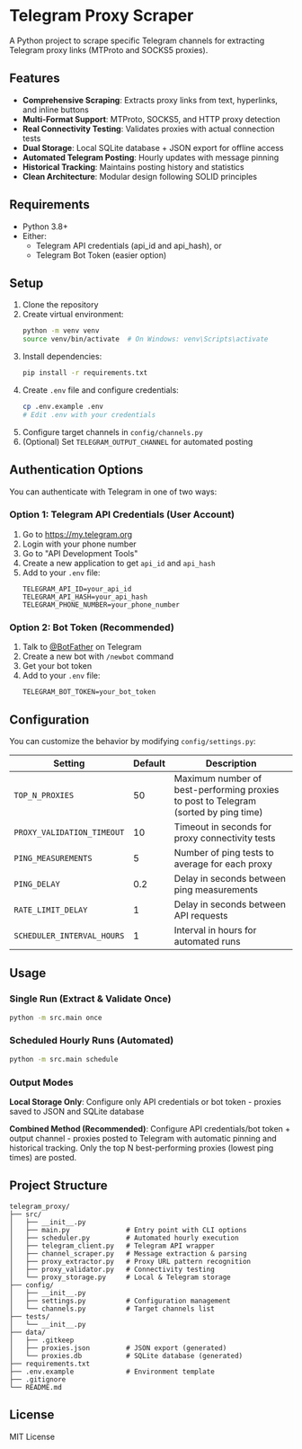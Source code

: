 # Telegram Proxy Scraper

A Python project to scrape specific Telegram channels for extracting Telegram proxy links (MTProto and SOCKS5 proxies).

## Features

- **Comprehensive Scraping**: Extracts proxy links from text, hyperlinks, and inline buttons
- **Multi-Format Support**: MTProto, SOCKS5, and HTTP proxy detection
- **Real Connectivity Testing**: Validates proxies with actual connection tests
- **Dual Storage**: Local SQLite database + JSON export for offline access
- **Automated Telegram Posting**: Hourly updates with message pinning
- **Historical Tracking**: Maintains posting history and statistics
- **Clean Architecture**: Modular design following SOLID principles

## Requirements

- Python 3.8+
- Either:
  - Telegram API credentials (api_id and api_hash), or
  - Telegram Bot Token (easier option)

## Setup

1. Clone the repository
2. Create virtual environment:
   ```bash
   python -m venv venv
   source venv/bin/activate  # On Windows: venv\Scripts\activate
   ```
3. Install dependencies:
   ```bash
   pip install -r requirements.txt
   ```
4. Create `.env` file and configure credentials:
   ```bash
   cp .env.example .env
   # Edit .env with your credentials
   ```
5. Configure target channels in `config/channels.py`
6. (Optional) Set `TELEGRAM_OUTPUT_CHANNEL` for automated posting

## Authentication Options

You can authenticate with Telegram in one of two ways:

### Option 1: Telegram API Credentials (User Account)

1. Go to https://my.telegram.org
2. Login with your phone number
3. Go to "API Development Tools"
4. Create a new application to get `api_id` and `api_hash`
5. Add to your `.env` file:
   ```
   TELEGRAM_API_ID=your_api_id
   TELEGRAM_API_HASH=your_api_hash
   TELEGRAM_PHONE_NUMBER=your_phone_number
   ```

### Option 2: Bot Token (Recommended)

1. Talk to [@BotFather](https://t.me/botfather) on Telegram
2. Create a new bot with `/newbot` command
3. Get your bot token
4. Add to your `.env` file:
   ```
   TELEGRAM_BOT_TOKEN=your_bot_token
   ```

## Configuration

You can customize the behavior by modifying `config/settings.py`:

| Setting | Default | Description |
|---------|---------|-------------|
| `TOP_N_PROXIES` | 50 | Maximum number of best-performing proxies to post to Telegram (sorted by ping time) |
| `PROXY_VALIDATION_TIMEOUT` | 10 | Timeout in seconds for proxy connectivity tests |
| `PING_MEASUREMENTS` | 5 | Number of ping tests to average for each proxy |
| `PING_DELAY` | 0.2 | Delay in seconds between ping measurements |
| `RATE_LIMIT_DELAY` | 1 | Delay in seconds between API requests |
| `SCHEDULER_INTERVAL_HOURS` | 1 | Interval in hours for automated runs |

## Usage

### Single Run (Extract & Validate Once)
```bash
python -m src.main once
```

### Scheduled Hourly Runs (Automated)
```bash
python -m src.main schedule
```

### Output Modes

**Local Storage Only**: Configure only API credentials or bot token - proxies saved to JSON and SQLite database

**Combined Method (Recommended)**: Configure API credentials/bot token + output channel - proxies posted to Telegram with automatic pinning and historical tracking. Only the top N best-performing proxies (lowest ping times) are posted.

## Project Structure

```
telegram_proxy/
├── src/
│   ├── __init__.py
│   ├── main.py              # Entry point with CLI options
│   ├── scheduler.py         # Automated hourly execution
│   ├── telegram_client.py   # Telegram API wrapper
│   ├── channel_scraper.py   # Message extraction & parsing
│   ├── proxy_extractor.py   # Proxy URL pattern recognition
│   ├── proxy_validator.py   # Connectivity testing
│   └── proxy_storage.py     # Local & Telegram storage
├── config/
│   ├── __init__.py
│   ├── settings.py          # Configuration management
│   └── channels.py          # Target channels list
├── tests/
│   └── __init__.py
├── data/
│   ├── .gitkeep
│   ├── proxies.json         # JSON export (generated)
│   └── proxies.db           # SQLite database (generated)
├── requirements.txt
├── .env.example             # Environment template
├── .gitignore
└── README.md
```

## License

MIT License 